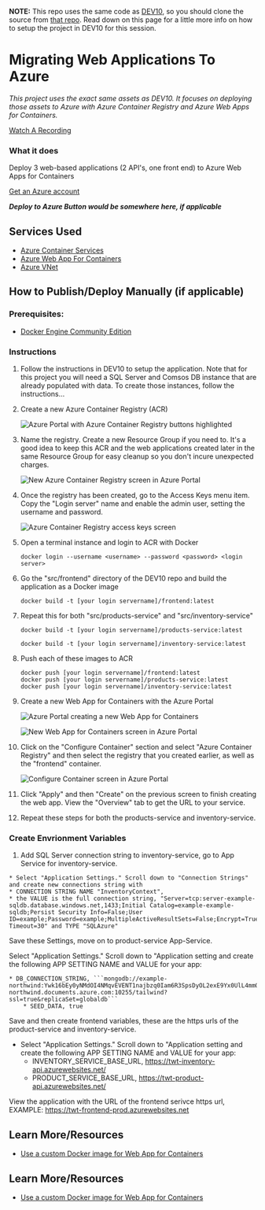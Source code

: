**NOTE:** This repo uses the same code as [DEV10](https://github.com/microsoft/IgniteTheTour/tree/master/DEV%20-%20Building%20your%20Applications%20for%20the%20Cloud/DEV10), so you should clone the source from [that repo](https://github.com/microsoft/IgniteTheTour). Read down on this page for a little more info on how to setup the project in DEV10 for this session.

# Migrating Web Applications To Azure
_This project uses the exact same assets as DEV10. It focuses on deploying those assets to Azure with Azure Container Registry and Azure Web Apps for Containers._ 

[Watch A Recording](https://microsoft.sharepoint.com/:v:/t/CloudDevAdvocacy/ERBM2XpSONBFrMZmOgdXH2gBlhRw5RgVe8NEhJ49BM5vxQ?e=e6phxE)  

### What it does

Deploy 3 web-based applications (2 API's, one front end) to Azure Web Apps for Containers

[Get an Azure account](https://azure.microsoft.com/en-us/free/search/?&OCID=AID719825_SEM_AvIozCH4&lnkd=Google_Azure_Brand&gclid=Cj0KCQiAuf7fBRD7ARIsACqb8w5I_HoGm0rU-Wz1WN8LCirFrKYX0e0E-Ja3R3Dif02iigv1JF3r65caAtdhEALw_wcB)  
  
**_Deploy to Azure Button would be somewhere here, if applicable_**  

## Services Used
- [Azure Container Services](https://azure.microsoft.com/en-us/services/container-registry/?WT.mc_id=ignitetour-github-mig10)
- [Azure Web App For Containers](https://azure.microsoft.com/en-us/services/app-service/containers/?WT.mc_id=ignitetour-github-mig10)
- [Azure VNet](https://docs.microsoft.com/en-us/azure/virtual-network/virtual-networks-overview?WT.mc_id=ignitetour-github-mig10)

## How to Publish/Deploy Manually (if applicable)
  ### Prerequisites:
  - [Docker Engine Community Edition](https://www.docker.com/products/docker-engine)
  
  ### Instructions
  1. Follow the instructions in DEV10 to setup the application. Note that for this project you will need a SQL Server and Comsos DB instance that are already populated with data. To create those instances, follow the instructions... 
  1. Create a new Azure Container Registry (ACR)

      ![Azure Portal with Azure Container Registry buttons highlighted](images/create-acr-1.png)
  1. Name the registry. Create a new Resource Group if you need to. It's a good idea to keep this ACR and the web applications created later in the same Resource Group for easy cleanup so you don't incure unexpected charges.

      ![New Azure Container Registry screen in Azure Portal](images/create-acr-2.png)
  
  1. Once the registry has been created, go to the Access Keys menu item. Copy the "Login server" name and enable the admin user, setting the username and password.
  
      ![Azure Container Registry access keys screen](images/create-acr-3.png)

  1. Open a terminal instance and login to ACR with Docker

      ```
      docker login --username <username> --password <password> <login server>
      ```
  
  1. Go the "src/frontend" directory of the DEV10 repo and build the application as a Docker image

      ```
      docker build -t [your login servername]/frontend:latest
      ```

  1. Repeat this for both "src/products-service" and "src/inventory-service"

      ```
      docker build -t [your login servername]/products-service:latest
      ```

      ```
      docker build -t [your login servername]/inventory-service:latest
      ```

  1. Push each of these images to ACR

      ```
      docker push [your login servername]/frontend:latest
      docker push [your login servername]/products-service:latest
      docker push [your login servername]/inventory-service:latest
      ```
  
  1. Create a new Web App for Containers with the Azure Portal

      ![Azure Portal creating a new Web App for Containers](images/create-web-app-1.png)

      ![New Web App for Containers screen in Azure Portal](images/create-web-app-2.png)

  1. Click on the "Configure Container" section and select "Azure Container Registry" and then select the registry that you created earlier, as well as the "frontend" container.

      ![Configure Container screen in Azure Portal](images/create-web-app-3.png)

  1. Click "Apply" and then "Create" on the previous screen to finish creating the web app. View the "Overview" tab to get the URL to your service.

  1. Repeat these steps for both the products-service and inventory-service.


### Create Envrionment Variables

  1. Add SQL Server connection string to inventory-service, go to App Service for inventory-service.  

    * Select "Application Settings." Scroll down to "Connection Strings" and create new connections string with 
    * CONNECTION STRING NAME "InventoryContext", 
    * the VALUE is the full connection string, "Server=tcp:server-example-sqldb.database.windows.net,1433;Initial Catalog=example-example-sqldb;Persist Security Info=False;User ID=example;Password=example;MultipleActiveResultSets=False;Encrypt=True;TrustServerCertificate=False;Connection Timeout=30" and TYPE "SQLAzure"

Save these Settings, move on to product-service App-Service.  

Select "Application Settings." Scroll down to "Application setting and create the following APP SETTING NAME and VALUE for your app:
    
    * DB_CONNECTION_STRING, ```mongodb://example-northwind:Ywk16bEy0yNMdOI4NMqvEVENT1najbzq0Iam6R3SpsDyOL2exE9Yx0UlL4mmOrard8GZrkN2lDkahpuaxBqeEQ==@tailwind-northwind.documents.azure.com:10255/tailwind?ssl=true&replicaSet=globaldb```
        * SEED_DATA, true
Save and then create frontend variables, these are the https urls of the product-service and inventory-service.
  
  * Select "Application Settings." Scroll down to "Application setting and create the following APP SETTING NAME and VALUE for your app:
    * INVENTORY_SERVICE_BASE_URL, https://twt-inventory-api.azurewebsites.net/
    * PRODUCT_SERVICE_BASE_URL, https://twt-product-api.azurewebsites.net/


View the application with the URL of the frontend serivce https url, EXAMPLE: https://twt-frontend-prod.azurewebsites.net

## Learn More/Resources

* [Use a custom Docker image for Web App for Containers](https://docs.microsoft.com/en-us/azure/app-service/containers/tutorial-custom-docker-image?WT.mc_id=ignitetour-github-mig10)


## Learn More/Resources

* [Use a custom Docker image for Web App for Containers](https://docs.microsoft.com/en-us/azure/app-service/containers/tutorial-custom-docker-image?WT.mc_id=ignitetour-github-mig10)




